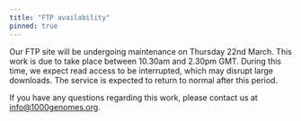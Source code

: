 ```yaml
---
title: "FTP availability"
pinned: true
---
```


Our FTP site will be undergoing maintenance on Thursday 22nd March. This work is due to take place between 10.30am and 2.30pm GMT. During this time, we expect read access to be interrupted, which may disrupt large downloads. The service is expected to return to normal after this period. 

If you have any questions regarding this work, please contact us at [info@1000genomes.org](mailto:info@1000genomes.org).
